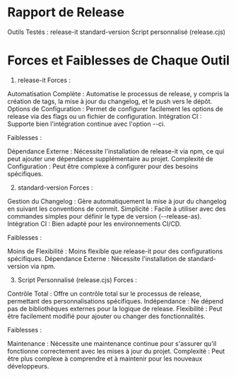 # Rapport de Release

Outils Testés :
release-it
standard-version
Script personnalisé (release.cjs)

# Forces et Faiblesses de Chaque Outil

1. release-it
   Forces :

Automatisation Complète : Automatise le processus de release, y compris la création de tags, la mise à jour du changelog, et le push vers le dépôt.
Options de Configuration : Permet de configurer facilement les options de release via des flags ou un fichier de configuration.
Intégration CI : Supporte bien l'intégration continue avec l'option --ci.

Faiblesses :

Dépendance Externe : Nécessite l'installation de release-it via npm, ce qui peut ajouter une dépendance supplémentaire au projet.
Complexité de Configuration : Peut être complexe à configurer pour des besoins spécifiques.

2. standard-version
   Forces :

Gestion du Changelog : Gère automatiquement la mise à jour du changelog en suivant les conventions de commit.
Simplicité : Facile à utiliser avec des commandes simples pour définir le type de version (--release-as).
Intégration CI : Bien adapté pour les environnements CI/CD.

Faiblesses :

Moins de Flexibilité : Moins flexible que release-it pour des configurations spécifiques.
Dépendance Externe : Nécessite l'installation de standard-version via npm.

3. Script Personnalisé (release.cjs)
   Forces :

Contrôle Total : Offre un contrôle total sur le processus de release, permettant des personnalisations spécifiques.
Indépendance : Ne dépend pas de bibliothèques externes pour la logique de release.
Flexibilité : Peut être facilement modifié pour ajouter ou changer des fonctionnalités.

Faiblesses :

Maintenance : Nécessite une maintenance continue pour s'assurer qu'il fonctionne correctement avec les mises à jour du projet.
Complexité : Peut être plus complexe à comprendre et à maintenir pour les nouveaux développeurs.
